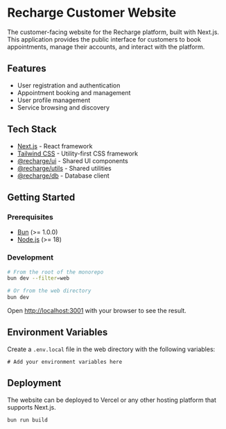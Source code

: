 # Recharge Customer Website

The customer-facing website for the Recharge platform, built with Next.js. This application provides the public interface for customers to book appointments, manage their accounts, and interact with the platform.

## Features

- User registration and authentication
- Appointment booking and management
- User profile management
- Service browsing and discovery

## Tech Stack

- [Next.js](https://nextjs.org) - React framework
- [Tailwind CSS](https://tailwindcss.com) - Utility-first CSS framework
- [@recharge/ui](../packages/ui) - Shared UI components
- [@recharge/utils](../packages/utils) - Shared utilities
- [@recharge/db](../packages/db) - Database client

## Getting Started

### Prerequisites

- [Bun](https://bun.sh/) (>= 1.0.0)
- [Node.js](https://nodejs.org/) (>= 18)

### Development

```bash
# From the root of the monorepo
bun dev --filter=web

# Or from the web directory
bun dev
```

Open [http://localhost:3001](http://localhost:3001) with your browser to see the result.

## Environment Variables

Create a `.env.local` file in the web directory with the following variables:

```
# Add your environment variables here
```

## Deployment

The website can be deployed to Vercel or any other hosting platform that supports Next.js.

```bash
bun run build
```
